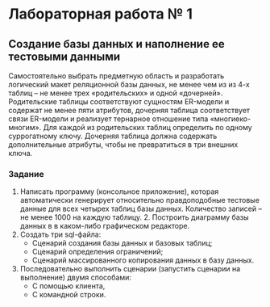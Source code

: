 # Лабораторная работа № 1

## Создание базы данных и наполнение ее тестовыми данными

Самостоятельно выбрать предметную область и разработать логический макет реляционной базы данных, не менее чем из из 4-х таблиц – не менее трех «родительских» и одной «дочерней». Родительские таблицы соответствуют сущностям ER-модели и содержат не менее пяти атрибутов, дочерняя таблица соответствует связи ER-модели и реализует тернарное отношение типа «многиеко-многим». Для каждой из родительских таблиц определить по одному суррогатному ключу. Дочерняя таблица должна содержать дополнительные атрибуты, чтобы не превратиться в три внешних ключа.

### Задание

1. Написать программу (консольное приложение), которая автоматически генерирует относительно правдоподобные тестовые данные для всех четырех таблиц базы данных. Количество записей – не менее 1000 на каждую таблицу. 2. Построить диаграмму базы данных в в каком-либо графическом редакторе.
2. Создать три sql-файла:
    - Сценарий создания базы данных и базовых таблиц;
    - Сценарий определения ограничений;
    - Сценарий массированного копирования данных в базу данных.
3. Последовательно выполнить сценарии (запустить сценарии на выполнение) двумя способами:
    - С помощью клиента,
    - С командной строки.
